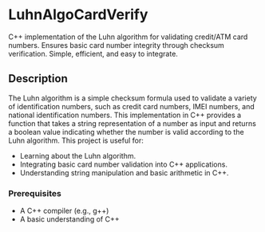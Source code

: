 # LuhnAlgoCardVerify
C++ implementation of the Luhn algorithm for validating credit/ATM card numbers. Ensures basic card number integrity through checksum verification. Simple, efficient, and easy to integrate.
## Description
The Luhn algorithm is a simple checksum formula used to validate a variety of identification numbers, such as credit card numbers, IMEI numbers, and national identification numbers. This implementation in C++ provides a function that takes a string representation of a number as input and returns a boolean value indicating whether the number is valid according to the Luhn algorithm.
This project is useful for:
* Learning about the Luhn algorithm.
* Integrating basic card number validation into C++ applications.
* Understanding string manipulation and basic arithmetic in C++.
### Prerequisites
* A C++ compiler (e.g., g++)
* A basic understanding of C++
